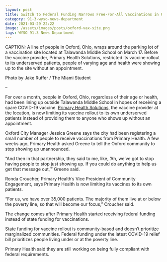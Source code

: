 ```yaml
---
layout: post
title: Switch to Federal Funding Narrows Free-For-All Vaccinations in Oxford
category: 91-3-wyso-news-department
date: 2021-03-29 22:22
image: /assets/images/posts/oxford-vax-site.png
tags: WYSO 91.3 News Department
---
```

CAPTION: A line of people in Oxford, Ohio, wraps around the parking lot of a vaccination site located at Talawanda Middle School on March 17. Before the vaccine provider, Primary Health Solutions, restricted its vaccine rollout to its underserved patients, people of varying age and health were showing up to the site without an appointment.

Photo by Jake Ruffer / The Miami Student

–

For over a month, people in Oxford, Ohio, regardless of their age or health, had been lining up outside Talawanda Middle School in hopes of receiving a spare COVID-19 vaccine. [Primary Health Solutions,](https://www.myprimaryhealthsolutions.org/) the vaccine provider at the location, is now limiting its vaccine rollout to its own underserved patients instead of providing them to anyone who shows up without an appointment.

Oxford City Manager Jessica Greene says the city had been registering a small number of people to receive vaccinations from Primary Health. A few weeks ago, Primary Health asked Greene to tell the Oxford community to stop showing up unannounced.

“And then in that partnership, they said to me, like, ‘Ah, we’ve got to stop having people to stop just showing up. If you could do anything to help us get that message out,’” Greene said.

Ronda Croucher, Primary Health’s Vice President of Community Engagement, says Primary Health is now limiting its vaccines to its own patients.

“For us, we have over 35,000 patients. The majority of them live at or below the poverty line, so that will become our focus,” Croucher said.

The change comes after Primary Health started receiving federal funding instead of state funding for vaccinations.

State funding for vaccine rollout is community-based and doesn’t prioritize marginalized communities. Federal funding under the latest COVID-19 relief bill prioritizes people living under or at the poverty line.

Primary Health said they are still working on being fully compliant with federal requirements.
